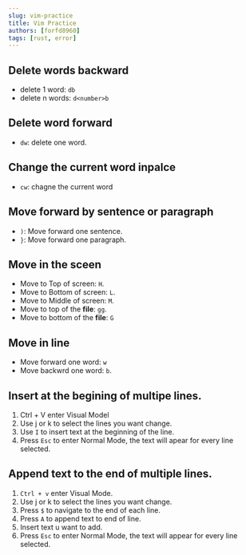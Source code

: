 ```yaml
---
slug: vim-practice
title: Vim Practice
authors: [forfd8960]
tags: [rust, error]
---
```


## Delete words backward

- delete 1 word: `db`
- delete n words: `d<number>b`

## Delete word forward

- `dw`: delete one word.

## Change the current word inpalce

- `cw`: chagne the current word

<!-- truncate -->

## Move forward by sentence or paragraph

- `)`: Move forward one sentence.
- `}`: Move forward one paragraph.

## Move in the sceen

- Move to Top of screen: `H`.
- Move to Bottom of screen: `L`.
- Move to Middle of screen: `M`.
- Move to top of the **file**: `gg`.
- Move to bottom of the **file**: `G`

## Move in line

- Move forward one word: `w`
- Move backwrd one word: `b`.

## Insert at the begining of multipe lines.

1. Ctrl + V enter Visual Model
2. Use j or k to select the lines you want change.
3. Use `I` to insert text at the beginning of the line.
4. Press `Esc` to enter Normal Mode, the text will apear for every line selected.

## Append text to the end of multiple lines.

1. `Ctrl + v` enter Visual Mode.
2. Use j or k to select the lines you want change.
3. Press `$` to navigate to the end of each line.
4. Press `A` to append text to end of line.
5. Insert text u want to add.
6. Press `Esc` to enter Normal Mode, the text will appear for every line selected.

